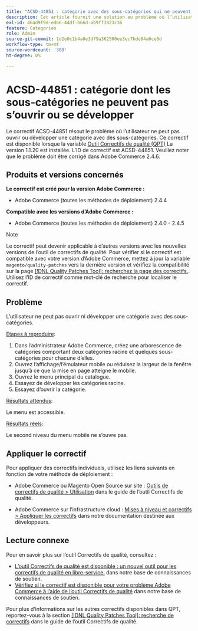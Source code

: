 ```yaml
---
title: "ACSD-44851 : catégorie avec des sous-catégories qui ne peuvent pas s’ouvrir ni se développer"
description: Cet article fournit une solution au problème où l’utilisateur ne peut pas ouvrir ou développer une catégorie avec des sous-catégories.
exl-id: 46ad9f9d-ed66-44df-b66d-ab9ff3923c36
feature: Categories
role: Admin
source-git-commit: 1d2e0c1b4a8e3d79a362500ee3ec7bde84a6ce0d
workflow-type: tm+mt
source-wordcount: '388'
ht-degree: 0%

---
```


# ACSD-44851 : catégorie dont les sous-catégories ne peuvent pas s’ouvrir ou se développer

Le correctif ACSD-44851 résout le problème où l’utilisateur ne peut pas ouvrir ou développer une catégorie avec des sous-catégories. Ce correctif est disponible lorsque la variable [Outil Correctifs de qualité (QPT)](/help/announcements/adobe-commerce-announcements/magento-quality-patches-released-new-tool-to-self-serve-quality-patches.md) La version 1.1.20 est installée. L’ID de correctif est ACSD-44851. Veuillez noter que le problème doit être corrigé dans Adobe Commerce 2.4.6.

## Produits et versions concernés

**Le correctif est créé pour la version Adobe Commerce :**

* Adobe Commerce (toutes les méthodes de déploiement) 2.4.4

**Compatible avec les versions d’Adobe Commerce :**

* Adobe Commerce (toutes les méthodes de déploiement) 2.4.0 - 2.4.5

>[!NOTE]
>
>Le correctif peut devenir applicable à d’autres versions avec les nouvelles versions de l’outil de correctifs de qualité. Pour vérifier si le correctif est compatible avec votre version d’Adobe Commerce, mettez à jour la variable `magento/quality-patches` vers la dernière version et vérifiez la compatibilité sur la page [[!DNL Quality Patches Tool]: recherchez la page des correctifs.](https://experienceleague.adobe.com/tools/commerce-quality-patches/index.html). Utilisez l’ID de correctif comme mot-clé de recherche pour localiser le correctif.

## Problème

L’utilisateur ne peut pas ouvrir ni développer une catégorie avec des sous-catégories.

<u>Étapes à reproduire</u>:

1. Dans l’administrateur Adobe Commerce, créez une arborescence de catégories comportant deux catégories racine et quelques sous-catégories pour chacune d’elles.
1. Ouvrez l’affichage/l’émulateur mobile ou réduisez la largeur de la fenêtre jusqu’à ce que la mise en page atteigne le mobile.
1. Ouvrez le menu principal du catalogue.
1. Essayez de développer les catégories racine.
1. Essayez d’ouvrir la catégorie.

<u>Résultats attendus</u>:

Le menu est accessible.

<u>Résultats réels</u>:

Le second niveau du menu mobile ne s’ouvre pas.

## Appliquer le correctif

Pour appliquer des correctifs individuels, utilisez les liens suivants en fonction de votre méthode de déploiement :

* Adobe Commerce ou Magento Open Source sur site : [Outils de correctifs de qualité > Utilisation](https://experienceleague.adobe.com/docs/commerce-operations/tools/quality-patches-tool/usage.html) dans le guide de l’outil Correctifs de qualité.

* Adobe Commerce sur l’infrastructure cloud : [Mises à niveau et correctifs > Appliquer les correctifs](https://devdocs.magento.com/cloud/project/project-patch.html) dans notre documentation destinée aux développeurs.

## Lecture connexe

Pour en savoir plus sur l’outil Correctifs de qualité, consultez :

* [L’outil Correctifs de qualité est disponible : un nouvel outil pour les correctifs de qualité en libre-service.](/help/announcements/adobe-commerce-announcements/magento-quality-patches-released-new-tool-to-self-serve-quality-patches.md) dans notre base de connaissances de soutien.
* [Vérifiez si le correctif est disponible pour votre problème Adobe Commerce à l’aide de l’outil Correctifs de qualité](https://experienceleague.adobe.com/docs/commerce-knowledge-base/kb/support-tools/patches/check-patch-for-magento-issue-with-magento-quality-patches.html) dans notre base de connaissances de soutien.

Pour plus d’informations sur les autres correctifs disponibles dans QPT, reportez-vous à la section [[!DNL Quality Patches Tool]: recherche de correctifs](https://experienceleague.adobe.com/tools/commerce-quality-patches/index.html) dans le guide de l’outil Correctifs de qualité.
